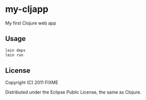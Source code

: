 
my-cljapp
=========

My first Clojure web app
## Usage

```bash
lein deps
lein run
```

## License

Copyright (C) 2011 FIXME

Distributed under the Eclipse Public License, the same as Clojure.
